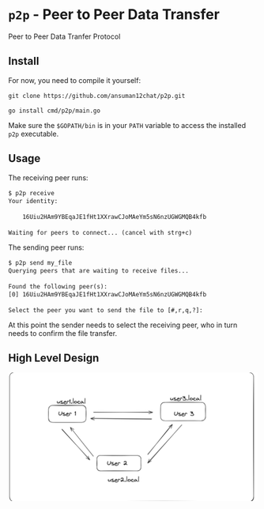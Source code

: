 # `p2p` - Peer to Peer Data Transfer

Peer to Peer Data Tranfer Protocol

## Install

For now, you need to compile it yourself:

```shell
git clone https://github.com/ansuman12chat/p2p.git
```

```shell
go install cmd/p2p/main.go
```

Make sure the `$GOPATH/bin` is in your `PATH` variable to access the installed `p2p` executable.

## Usage

The receiving peer runs:

```shell
$ p2p receive
Your identity:

	16Uiu2HAm9YBEqaJE1fHt1XXrawCJoMAeYm5sN6nzUGWGMQB4kfb

Waiting for peers to connect... (cancel with strg+c)
```

The sending peer runs:

```shell
$ p2p send my_file
Querying peers that are waiting to receive files...

Found the following peer(s):
[0] 16Uiu2HAm9YBEqaJE1fHt1XXrawCJoMAeYm5sN6nzUGWGMQB4kfb

Select the peer you want to send the file to [#,r,q,?]:
```

At this point the sender needs to select the receiving peer, who in turn needs to confirm the file transfer.


## High Level Design
![My animated logo](images/hld.png)
